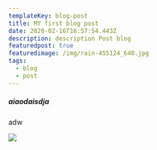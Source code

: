 ```yaml
---
templateKey: blog-post
title: MY first blog post
date: 2020-02-16T16:57:54.443Z
description: description Post blog
featuredpost: true
featuredimage: /img/rain-455124_640.jpg
tags:
  - blog
  - post
---
```

##### aiaodaisdja

adw

![](/img/rain-455124_640.jpg)
